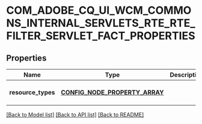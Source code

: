 # COM_ADOBE_CQ_UI_WCM_COMMONS_INTERNAL_SERVLETS_RTE_RTE_FILTER_SERVLET_FACT_PROPERTIES

## Properties
Name | Type | Description | Notes
------------ | ------------- | ------------- | -------------
**resource_types** | [**CONFIG_NODE_PROPERTY_ARRAY**](configNodePropertyArray.md) |  | [optional] [default to null]

[[Back to Model list]](../README.md#documentation-for-models) [[Back to API list]](../README.md#documentation-for-api-endpoints) [[Back to README]](../README.md)


